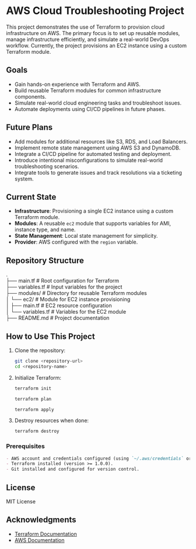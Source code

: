 # AWS Cloud Troubleshooting Project
This project demonstrates the use of Terraform to provision cloud infrastructure on AWS. The primary focus is to set up reusable modules, manage infrastructure efficiently, and simulate a real-world DevOps workflow. Currently, the project provisions an EC2 instance using a custom Terraform module.

## Goals
- Gain hands-on experience with Terraform and AWS.
- Build reusable Terraform modules for common infrastructure components.
- Simulate real-world cloud engineering tasks and troubleshoot issues.
- Automate deployments using CI/CD pipelines in future phases.

## Future Plans
- Add modules for additional resources like S3, RDS, and Load Balancers.
- Implement remote state management using AWS S3 and DynamoDB.
- Integrate a CI/CD pipeline for automated testing and deployment.
- Introduce intentional misconfigurations to simulate real-world troubleshooting scenarios.
- Integrate tools to generate issues and track resolutions via a ticketing system.

## Current State
- **Infrastructure**: Provisioning a single EC2 instance using a custom Terraform module.
- **Modules**: A reusable `ec2` module that supports variables for AMI, instance type, and name.
- **State Management**: Local state management for simplicity.
- **Provider**: AWS configured with the `region` variable.

## Repository Structure
.  
├── main.tf               # Root configuration for Terraform  
├── variables.tf          # Input variables for the project  
├── modules/              # Directory for reusable Terraform modules  
│   └── ec2/              # Module for EC2 instance provisioning  
│       ├── main.tf       # EC2 resource configuration  
│       └── variables.tf  # Variables for the EC2 module  
├── README.md             # Project documentation  

## How to Use This Project
1. Clone the repository:
   ```bash
   git clone <repository-url>
   cd <repository-name>

2. Initialize Terraform:

    ```bash
    terraform init

    terraform plan

    terraform apply

3. Destroy resources when done:

    ```bash
    terraform destroy


### Prerequisites

```markdown
- AWS account and credentials configured (using `~/.aws/credentials` or environment variables).
- Terraform installed (version >= 1.0.0).
- Git installed and configured for version control.
```

## License
MIT License

## Acknowledgments
- [Terraform Documentation](https://www.terraform.io/docs)
- [AWS Documentation](https://docs.aws.amazon.com/)
